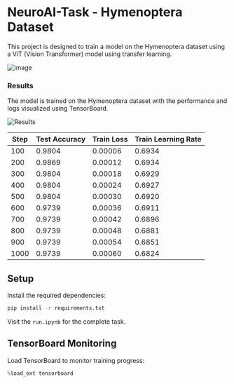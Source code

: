 # NeuroAI-Task - Hymenoptera Dataset

This project is designed to train a model on the Hymenoptera dataset using a ViT (Vision Transformer) model using transfer learning.

![image](https://github.com/user-attachments/assets/a239ee50-3f04-4918-add0-4a73825ee43e)

### Results

The model is trained on the Hymenoptera dataset with the performance and logs visualized using TensorBoard.

![Results](https://github.com/user-attachments/assets/4beede49-3d40-4bf9-bb47-3952ace78f6f)

| Step | Test Accuracy | Train Loss | Train Learning Rate |
|------|----------------|----------------|---------------------|
| 100  | 0.9804        | 0.00006          | 0.6934               |
| 200  | 0.9869        | 0.00012          | 0.6934               |
| 300  | 0.9804        | 0.00018          | 0.6929               |
| 400  | 0.9804        | 0.00024          | 0.6927               |
| 500  | 0.9804        | 0.00030          | 0.6920               |
| 600  | 0.9739        | 0.00036          | 0.6911               |
| 700  | 0.9739        | 0.00042          | 0.6896               |
| 800  | 0.9739        | 0.00048          | 0.6881               |
| 900  | 0.9739        | 0.00054          | 0.6851               |
| 1000| 0.9739        | 0.00060          | 0.6824               |

## Setup

Install the required dependencies:

```bash
pip install -r requirements.txt
```

Visit the ```run.ipynb``` for the complete task.

## TensorBoard Monitoring

Load TensorBoard to monitor training progress:

```python
%load_ext tensorboard
```
